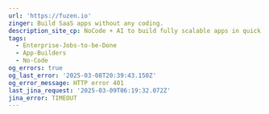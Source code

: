 ```yaml
---
url: 'https://fuzen.io'
zinger: Build SaaS apps without any coding.
description_site_cp: NoCode + AI to build fully scalable apps in quick time and low cost.
tags:
  - Enterprise-Jobs-to-be-Done
  - App-Builders
  - No-Code
og_errors: true
og_last_error: '2025-03-08T20:39:43.150Z'
og_error_message: HTTP error 401
last_jina_request: '2025-03-09T06:19:32.072Z'
jina_error: TIMEOUT
---
```


